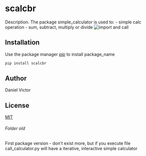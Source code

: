 # scalcbr

Description. 
The package simple_calculator is used to:
	- simple calc operation
	- sum, subtract, multiply or divide
	![import and call](scalcbr/image/import_and_calls.png)

## Installation

Use the package manager [pip](https://pip.pypa.io/en/stable/) to install package_name

```bash
pip install scalcbr
```

## Author
Daniel Victor

## License
[MIT](https://choosealicense.com/licenses/mit/)

###### Folder old
First package version - don't exist more, but if you execute file call_calculator.py
will have a iterative, interactive simple calculator
